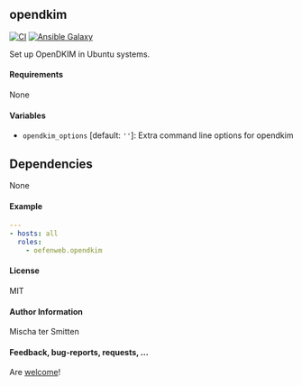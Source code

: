 ## opendkim

[![CI](https://github.com/Oefenweb/ansible-opendkim/workflows/CI/badge.svg)](https://github.com/Oefenweb/ansible-opendkim/actions?query=workflow%3ACI)
[![Ansible Galaxy](http://img.shields.io/badge/ansible--galaxy-opendkim-blue.svg)](https://galaxy.ansible.com/Oefenweb/opendkim)

Set up OpenDKIM in Ubuntu systems.

#### Requirements

None

#### Variables

 * `opendkim_options` [default: `''`]: Extra command line options for opendkim

## Dependencies

None

#### Example

```yaml
---
- hosts: all
  roles:
    - oefenweb.opendkim
```

#### License

MIT

#### Author Information

Mischa ter Smitten

#### Feedback, bug-reports, requests, ...

Are [welcome](https://github.com/Oefenweb/ansible-opendkim/issues)!
